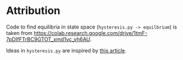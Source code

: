 # Attribution

Code to find equilibria in state space (`hysteresis.py -> equilbrium`) is taken from https://colab.research.google.com/drive/1tmF-7pDIfFTrBC9GTOT_xmd1vc_vh6AU.

Ideas in `hysteresis.py` are inspired by [this article](https://arxiv.org/html/2410.00043v1).
